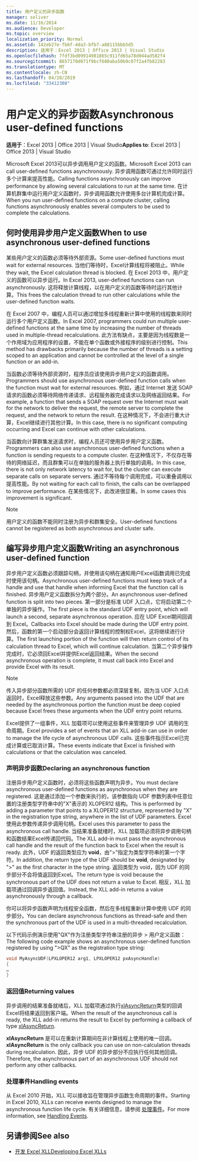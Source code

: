 ```yaml
---
title: 用户定义的异步函数
manager: soliver
ms.date: 11/16/2014
ms.audience: Developer
ms.topic: overview
localization_priority: Normal
ms.assetid: 142eb27e-fb6f-4da3-bfb7-a88115bbb5d5
description: 适用于：Excel 2013 | Office 2013 | Visual Studio
ms.openlocfilehash: 7fdf3bd09914981865c911fd65a78d044ad582f4
ms.sourcegitcommit: 8657170d071f9bcf680aba50b9c07f2a4fb82283
ms.translationtype: MT
ms.contentlocale: zh-CN
ms.lasthandoff: 04/28/2019
ms.locfileid: "33412308"
---
```

# <a name="asynchronous-user-defined-functions"></a><span data-ttu-id="2a31b-103">用户定义的异步函数</span><span class="sxs-lookup"><span data-stu-id="2a31b-103">Asynchronous user-defined functions</span></span>

<span data-ttu-id="2a31b-104">**适用于**：Excel 2013 | Office 2013 | Visual Studio</span><span class="sxs-lookup"><span data-stu-id="2a31b-104">**Applies to**: Excel 2013 | Office 2013 | Visual Studio</span></span> 
  
<span data-ttu-id="2a31b-105">Microsoft Excel 2013可以异步调用用户定义的函数。</span><span class="sxs-lookup"><span data-stu-id="2a31b-105">Microsoft Excel 2013 can call user-defined functions asynchronously.</span></span> <span data-ttu-id="2a31b-106">异步调用函数可通过允许同时运行多个计算来提高性能。</span><span class="sxs-lookup"><span data-stu-id="2a31b-106">Calling functions asynchronously can improve performance by allowing several calculations to run at the same time.</span></span> <span data-ttu-id="2a31b-107">在计算机群集中运行用户定义函数时，异步调用函数允许使用多台计算机完成计算。</span><span class="sxs-lookup"><span data-stu-id="2a31b-107">When you run user-defined functions on a compute cluster, calling functions asynchronously enables several computers to be used to complete the calculations.</span></span>
  
## <a name="when-to-use-asynchronous-user-defined-functions"></a><span data-ttu-id="2a31b-108">何时使用异步用户定义函数</span><span class="sxs-lookup"><span data-stu-id="2a31b-108">When to use asynchronous user-defined functions</span></span>

<span data-ttu-id="2a31b-109">某些用户定义的函数必须等待外部资源。</span><span class="sxs-lookup"><span data-stu-id="2a31b-109">Some user-defined functions must wait for external resources.</span></span> <span data-ttu-id="2a31b-110">当他们等待时，Excel计算线程将被阻止。</span><span class="sxs-lookup"><span data-stu-id="2a31b-110">While they wait, the Excel calculation thread is blocked.</span></span> <span data-ttu-id="2a31b-111">在 Excel 2013 中，用户定义的函数可以异步运行。</span><span class="sxs-lookup"><span data-stu-id="2a31b-111">In Excel 2013, user-defined functions can run asynchronously.</span></span> <span data-ttu-id="2a31b-112">这将释放计算线程，以在用户定义的函数等待时运行其他计算。</span><span class="sxs-lookup"><span data-stu-id="2a31b-112">This frees the calculation thread to run other calculations while the user-defined function waits.</span></span>
  
<span data-ttu-id="2a31b-113">在 Excel 2007 中，编程人员可以通过增加多线程重新计算中使用的线程数来同时运行多个用户定义函数。</span><span class="sxs-lookup"><span data-stu-id="2a31b-113">In Excel 2007, programmers could run multiple user-defined functions at the same time by increasing the number of threads used in multiple-thread recalculations.</span></span> <span data-ttu-id="2a31b-114">此方法有缺点，主要是因为线程数是一个作用域为应用程序的设置，不能在单个函数或外接程序的级别进行控制。</span><span class="sxs-lookup"><span data-stu-id="2a31b-114">This method has drawbacks primarily because the number of threads is a setting scoped to an application and cannot be controlled at the level of a single function or an add-in.</span></span>
  
<span data-ttu-id="2a31b-115">当函数必须等待外部资源时，程序员应该使用异步用户定义的函数调用。</span><span class="sxs-lookup"><span data-stu-id="2a31b-115">Programmers should use asynchronous user-defined function calls when the function must wait for external resources.</span></span> <span data-ttu-id="2a31b-116">例如，通过 Internet 发送 SOAP 请求的函数必须等待网络传递请求、远程服务器完成请求以及网络返回结果。</span><span class="sxs-lookup"><span data-stu-id="2a31b-116">For example, a function that sends a SOAP request over the Internet must wait for the network to deliver the request, the remote server to complete the request, and the network to return the result.</span></span> <span data-ttu-id="2a31b-117">在这种情况下，不会进行重大计算，Excel继续进行其他计算。</span><span class="sxs-lookup"><span data-stu-id="2a31b-117">In this case, there is no significant computing occurring and Excel can continue with other calculations.</span></span>
  
<span data-ttu-id="2a31b-118">当函数向计算群集发送请求时，编程人员还可使用异步用户定义函数。</span><span class="sxs-lookup"><span data-stu-id="2a31b-118">Programmers can also use asynchronous user-defined functions when a function is sending requests to a compute cluster.</span></span> <span data-ttu-id="2a31b-119">在这种情况下，不仅存在等待的网络延迟，而且群集可以在单独的服务器上执行单独的调用。</span><span class="sxs-lookup"><span data-stu-id="2a31b-119">In this case, there is not only network latency to wait for, but the cluster can execute separate calls on separate servers.</span></span> <span data-ttu-id="2a31b-120">通过不等待每个调用完成，可以重叠调用以提高性能。</span><span class="sxs-lookup"><span data-stu-id="2a31b-120">By not waiting for each call to finish, the calls can be overlapped to improve performance.</span></span> <span data-ttu-id="2a31b-121">在某些情况下，此改进很显著。</span><span class="sxs-lookup"><span data-stu-id="2a31b-121">In some cases this improvement is significant.</span></span>
  
> [!NOTE]
> <span data-ttu-id="2a31b-122">用户定义的函数不能同时注册为异步和群集安全。</span><span class="sxs-lookup"><span data-stu-id="2a31b-122">User-defined functions cannot be registered as both asynchronous and cluster safe.</span></span> 
  
## <a name="writing-an-asynchronous-user-defined-function"></a><span data-ttu-id="2a31b-123">编写异步用户定义函数</span><span class="sxs-lookup"><span data-stu-id="2a31b-123">Writing an asynchronous user-defined function</span></span>

<span data-ttu-id="2a31b-124">异步用户定义函数必须跟踪句柄，并使用该句柄在通知用户Excel函数调用已完成时使用该句柄。</span><span class="sxs-lookup"><span data-stu-id="2a31b-124">Asynchronous user-defined functions must keep track of a handle and use that handle when informing Excel that the function call is finished.</span></span> <span data-ttu-id="2a31b-125">异步用户定义函数拆分为两个部分。</span><span class="sxs-lookup"><span data-stu-id="2a31b-125">An asynchronous user-defined function is split into two pieces.</span></span> <span data-ttu-id="2a31b-126">第一部分是标准 UDF 入口点，它将启动第二个单独的异步操作。</span><span class="sxs-lookup"><span data-stu-id="2a31b-126">The first piece is the standard UDF entry point, which will launch a second, separate asynchronous operation.</span></span> <span data-ttu-id="2a31b-127">应在 UDF Excel期间回调到 Excel。</span><span class="sxs-lookup"><span data-stu-id="2a31b-127">Callbacks into Excel should be made during the UDF entry point.</span></span> <span data-ttu-id="2a31b-128">然后，函数的第一个启动部分会返回计算线程的控制权Excel，这将继续进行计算。</span><span class="sxs-lookup"><span data-stu-id="2a31b-128">The first launching portion of the function will then return control of its calculation thread to Excel, which will continue calculation.</span></span> <span data-ttu-id="2a31b-129">当第二个异步操作完成时，它必须回Excel并提供Excel返回结果。</span><span class="sxs-lookup"><span data-stu-id="2a31b-129">When the second asynchronous operation is complete, it must call back into Excel and provide Excel with its result.</span></span> 
  
> [!NOTE]
> <span data-ttu-id="2a31b-130">传入异步部分函数所需的 UDF 的任何参数都必须深层复制，因为当 UDF 入口点返回时，Excel释放这些参数。</span><span class="sxs-lookup"><span data-stu-id="2a31b-130">Any arguments passed into the UDF that are needed by the asynchronous portion the function must be deep copied because Excel frees these arguments when the UDF entry point returns.</span></span> 
  
<span data-ttu-id="2a31b-131">Excel提供了一组事件，XLL 加载项可以使用这些事件来管理异步 UDF 调用的生命周期。</span><span class="sxs-lookup"><span data-stu-id="2a31b-131">Excel provides a set of events that an XLL add-in can use in order to manage the life cycle of asynchronous UDF calls.</span></span> <span data-ttu-id="2a31b-132">这些事件指示Excel已完成计算或已取消计算。</span><span class="sxs-lookup"><span data-stu-id="2a31b-132">These events indicate that Excel is finished with calculations or that the calculation was canceled.</span></span>
  
### <a name="declaring-an-asynchronous-function"></a><span data-ttu-id="2a31b-133">声明异步函数</span><span class="sxs-lookup"><span data-stu-id="2a31b-133">Declaring an asynchronous function</span></span>

<span data-ttu-id="2a31b-134">注册异步用户定义函数时，必须将这些函数声明为异步。</span><span class="sxs-lookup"><span data-stu-id="2a31b-134">You must declare asynchronous user-defined functions as asynchronous when they are registered.</span></span> <span data-ttu-id="2a31b-135">这是通过添加一个参数来执行的，该参数指向 UDF 参数列表中任意位置的注册类型字符串中的"X"表示的 XLOPER12 结构。</span><span class="sxs-lookup"><span data-stu-id="2a31b-135">This is performed by adding a parameter that points to a XLOPER12 structure, represented by "X" in the registration type string, anywhere in the list of UDF parameters.</span></span> <span data-ttu-id="2a31b-136">Excel使用此参数传递异步调用句柄。</span><span class="sxs-lookup"><span data-stu-id="2a31b-136">Excel uses this parameter to pass the asynchronous call handle.</span></span> <span data-ttu-id="2a31b-137">当结果准备就绪时，XLL 加载项必须将异步调用句柄和函数结果Excel传递回代码。</span><span class="sxs-lookup"><span data-stu-id="2a31b-137">The XLL add-in must pass the asynchronous call handle and the result of the function back to Excel when the result is ready.</span></span> <span data-ttu-id="2a31b-138">此外，UDF 的返回类型应为 **void**，由">"指定为类型字符串的第一个字符。</span><span class="sxs-lookup"><span data-stu-id="2a31b-138">In addition, the return type of the UDF should be **void**, designated by ">" as the first character in the type string.</span></span> <span data-ttu-id="2a31b-139">返回类型为 void，因为 UDF 的同步部分不会将值返回到Excel。</span><span class="sxs-lookup"><span data-stu-id="2a31b-139">The return type is void because the synchronous part of the UDF does not return a value to Excel.</span></span> <span data-ttu-id="2a31b-140">相反，XLL 加载项通过回调异步返回值。</span><span class="sxs-lookup"><span data-stu-id="2a31b-140">Instead, the XLL add-in returns a value asynchronously through a callback.</span></span> 
  
<span data-ttu-id="2a31b-141">你可以将异步函数声明为线程安全函数，然后在多线程重新计算中使用 UDF 的同步部分。</span><span class="sxs-lookup"><span data-stu-id="2a31b-141">You can declare asynchronous functions as thread-safe and then the synchronous part of the UDF is used in a multi-threaded recalculation.</span></span> 
  
<span data-ttu-id="2a31b-142">以下代码示例演示使用"QX"作为注册类型字符串注册的异步 \> 用户定义函数：</span><span class="sxs-lookup"><span data-stu-id="2a31b-142">The following code example shows an asynchronous user-defined function registered by using "\>QX" as the registration type string:</span></span>
  
```cpp
void MyAsyncUDF(LPXLOPER12 arg1, LPXLOPER12 pxAsyncHandle)
{
…
}
```

### <a name="returning-values"></a><span data-ttu-id="2a31b-143">返回值</span><span class="sxs-lookup"><span data-stu-id="2a31b-143">Returning values</span></span>

<span data-ttu-id="2a31b-144">异步调用的结果准备就绪后，XLL 加载项通过执行[xlAsyncReturn](xlasyncreturn.md)类型的回调Excel将结果返回到客户端。</span><span class="sxs-lookup"><span data-stu-id="2a31b-144">When the result of the asynchronous call is ready, the XLL add-in returns the result to Excel by performing a callback of type [xlAsyncReturn](xlasyncreturn.md).</span></span>
  
<span data-ttu-id="2a31b-145">**xlAsyncReturn** 是可以在重新计算期间在非计算线程上使用的唯一回调。</span><span class="sxs-lookup"><span data-stu-id="2a31b-145">**xlAsyncReturn** is the only callback you can use on non-calculation threads during recalculation.</span></span> <span data-ttu-id="2a31b-146">因此，异步 UDF 的异步部分不应执行任何其他回调。</span><span class="sxs-lookup"><span data-stu-id="2a31b-146">Therefore, the asynchronous part of an asynchronous UDF should not perform any other callbacks.</span></span> 
  
### <a name="handling-events"></a><span data-ttu-id="2a31b-147">处理事件</span><span class="sxs-lookup"><span data-stu-id="2a31b-147">Handling events</span></span>

<span data-ttu-id="2a31b-148">从 Excel 2010 开始，XLL 可以接收旨在管理异步函数生命周期的事件。</span><span class="sxs-lookup"><span data-stu-id="2a31b-148">Starting in Excel 2010, XLLs can receive events designed to manage the asynchronous function life cycle.</span></span> <span data-ttu-id="2a31b-149">有关详细信息，请参阅 [处理事件](handling-events.md)。</span><span class="sxs-lookup"><span data-stu-id="2a31b-149">For more information, see [Handling Events](handling-events.md).</span></span>
  
## <a name="see-also"></a><span data-ttu-id="2a31b-150">另请参阅</span><span class="sxs-lookup"><span data-stu-id="2a31b-150">See also</span></span>

- [<span data-ttu-id="2a31b-151">开发 Excel XLL</span><span class="sxs-lookup"><span data-stu-id="2a31b-151">Developing Excel XLLs</span></span>](developing-excel-xlls.md)

